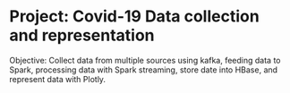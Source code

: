 # Project: Covid-19 Data collection and representation

Objective: Collect data from multiple sources using kafka, feeding data to Spark, processing data with Spark streaming, store date into HBase, and represent data with Plotly.
